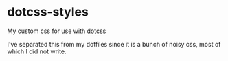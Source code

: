 # dotcss-styles

My custom css for use with [dotcss](https://github.com/stewart/dotcss)

I've separated this from my dotfiles since it is a bunch of noisy css,
most of which I did not write.

